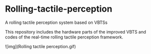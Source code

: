 # Rolling-tactile-perception
A rolling tactile perception system based on VBTSs

This repository includes the hardware parts of the improved VBTS and codes of the real-time rolling tactile perception framework.

![img](Rolling tactile perception.gif)
